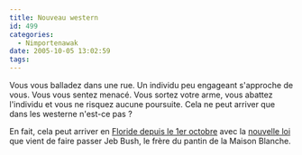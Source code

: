 ```yaml
---
title: Nouveau western
id: 499
categories:
  - Nimportenawak
date: 2005-10-05 13:02:59
tags:
---
```


Vous vous balladez dans une rue. Un individu peu engageant s'approche de vous. Vous vous sentez menacé. Vous sortez votre arme, vous abattez l'individu et vous ne risquez aucune poursuite. Cela ne peut arriver que dans les westerne n'est-ce pas&nbsp;?

En fait, cela peut arriver en [Floride depuis le 1er octobre](http://writ.news.findlaw.com/sebok/20050502.html) avec la [nouvelle loi](http://www.flsenate.gov/session/index.cfm?Mode=Bills&amp;Submenu=1&amp;BI_Mode=ViewBillInfo&amp;Billnum=0249&amp;Year=2005) que vient de faire passer Jeb Bush, le frère du pantin de la Maison Blanche.